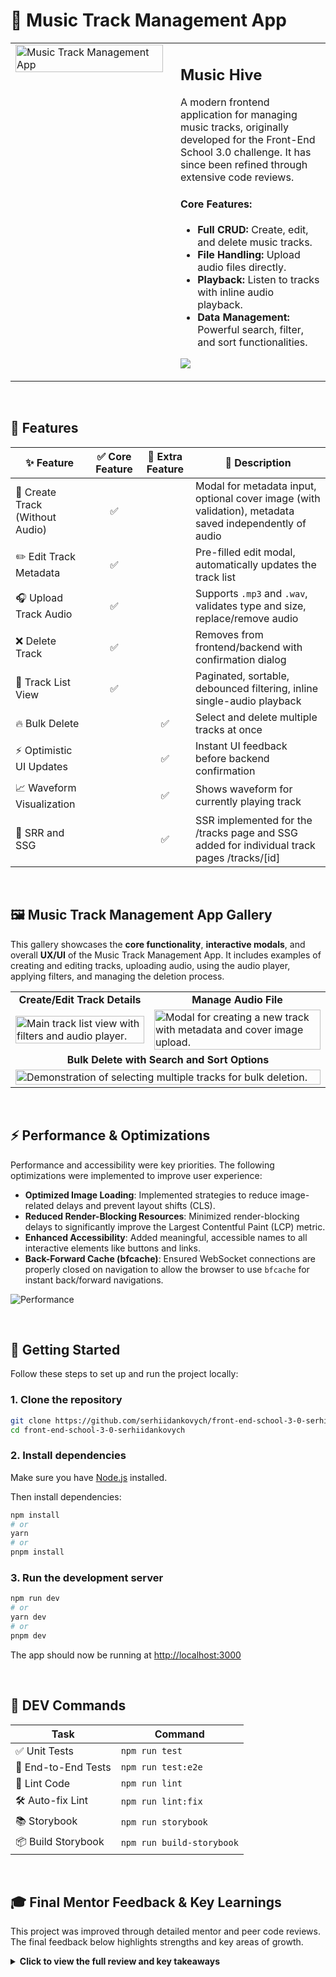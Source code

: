 # 🎵 Music Track Management App

<table style="width: 100%;">
  <tr>
    <td width="50%" valign="top">
      <img src="https://github.com/user-attachments/assets/247351f9-93ff-4975-9d59-a5d5b07c1cd1" alt="Music Track Management App" width="100%" />
    </td>
    <td width="50%" valign="top" style="padding-left: 20px;">
      <h2>Music Hive</h2>
      <p>
        A modern frontend application for managing music tracks, originally developed for the Front-End School 3.0 challenge. It has since been refined through extensive code reviews.
      </p>
      <h4>Core Features:</h4>
      <ul>
        <li><b>Full CRUD:</b> Create, edit, and delete music tracks.</li>
        <li><b>File Handling:</b> Upload audio files directly.</li>
        <li><b>Playback:</b> Listen to tracks with inline audio playback.</li>
        <li><b>Data Management:</b> Powerful search, filter, and sort functionalities.</li>
      </ul>
      <p>
        <a href="https://skillicons.dev">
          <img src="https://skillicons.dev/icons?i=nextjs,ts,react,graphql,tailwind" />
        </a>
      </p>
    </td>
  </tr>
</table>

<br>

## 🎵 Features

| ✨ Feature                      | ✅ Core Feature       | 🌟 Extra Feature       | 💬 Description |
|-------------------------------|-----------------------|------------------------|----------------|
| 🎼 Create Track (Without Audio) | <div align="center">✅</div> |                        | Modal for metadata input, optional cover image (with validation), metadata saved independently of audio |
| ✏️ Edit Track Metadata          | <div align="center">✅</div> |                        | Pre-filled edit modal, automatically updates the track list |
| 🎧 Upload Track Audio           | <div align="center">✅</div> |                        | Supports `.mp3` and `.wav`, validates type and size, replace/remove audio |
| ❌ Delete Track                 | <div align="center">✅</div> |                        | Removes from frontend/backend with confirmation dialog |
| 📜 Track List View              | <div align="center">✅</div> |                        | Paginated, sortable, debounced filtering, inline single-audio playback |
| 🔥 Bulk Delete                  |                        | <div align="center">✅</div> | Select and delete multiple tracks at once |
| ⚡ Optimistic UI Updates        |                        | <div align="center">✅</div> | Instant UI feedback before backend confirmation |
| 📈 Waveform Visualization       |                        | <div align="center">✅</div> | Shows waveform for currently playing track |
| 📡  SRR and SSG                 |                        | <div align="center">✅</div> | SSR implemented for the /tracks page and SSG added for individual track pages /tracks/[id]|


<br>

## 🖼️ Music Track Management App Gallery

This gallery showcases the **core functionality**, **interactive modals**, and overall **UX/UI** of the Music Track Management App. It includes examples of creating and editing tracks, uploading audio, using the audio player, applying filters, and managing the deletion process.

      
<table>
  <tr>
    <td align="center"><b>Create/Edit Track Details</b></td>
    <td align="center"><b>Manage Audio File</b></td>
  </tr>
  <tr>
    <td><img src="https://github.com/user-attachments/assets/b92eab65-0866-45cc-9c66-2374d9fb2883" alt="Main track list view with filters and audio player." width="100%" /></td>
    <td><img src="https://github.com/user-attachments/assets/c940e73c-5611-4347-9c1c-ba59321eb830" alt="Modal for creating a new track with metadata and cover image upload." width="100%" /></td>
  </tr>
  <tr>
    <td colspan="2" align="center"><b>Bulk Delete with Search and Sort Options</b></td>
  </tr>
  <tr>
    <td colspan="2"><img src="https://github.com/user-attachments/assets/58ebdc2c-cee1-46c7-94e3-87f57f0078da" alt="Demonstration of selecting multiple tracks for bulk deletion." width="100%" /></td>
  </tr>
</table>

<br>

## ⚡ Performance & Optimizations

Performance and accessibility were key priorities. The following optimizations were implemented to improve user experience:

-   **Optimized Image Loading**: Implemented strategies to reduce image-related delays and prevent layout shifts (CLS).
-   **Reduced Render-Blocking Resources**: Minimized render-blocking delays to significantly improve the Largest Contentful Paint (LCP) metric.
-   **Enhanced Accessibility**: Added meaningful, accessible names to all interactive elements like buttons and links.
-   **Back-Forward Cache (bfcache)**: Ensured WebSocket connections are properly closed on navigation to allow the browser to use `bfcache` for instant back/forward navigations.
   
  ![Performance](https://github.com/user-attachments/assets/cef34987-2d0c-4acf-ad3a-58df06852a4c)
  
<br>

## 🚀 Getting Started

Follow these steps to set up and run the project locally:

### 1. Clone the repository

```bash
git clone https://github.com/serhiidankovych/front-end-school-3-0-serhiidankovych.git
cd front-end-school-3-0-serhiidankovych
```

### 2. Install dependencies

Make sure you have [Node.js](https://nodejs.org/) installed.

Then install dependencies:

```bash
npm install
# or
yarn
# or
pnpm install
```

### 3. Run the development server

```bash
npm run dev
# or
yarn dev
# or
pnpm dev
```

The app should now be running at [http://localhost:3000](http://localhost:3000)

<br>

## 🧪 DEV Commands

| Task                | Command                   |
| ------------------- | ------------------------- |
| ✅ Unit Tests        | `npm run test`            |
| 🧪 End-to-End Tests | `npm run test:e2e`        |
| 🧹 Lint Code        | `npm run lint`            |
| 🛠️ Auto-fix Lint   | `npm run lint:fix`        |
| 📚 Storybook        | `npm run storybook`       |
| 📦 Build Storybook  | `npm run build-storybook` |


<br>

## 🎓 Final Mentor Feedback & Key Learnings

This project was improved through detailed mentor and peer code reviews. The final feedback below highlights strengths and key areas of growth.

<details>
  <summary><strong>Click to view the full review and key takeaways</strong></summary>

  <p><strong>Mentor's Comment:</strong> "A good, clean, and well-structured project!"</p>

  <h4>Key Strengths:</h4>
  <ul>
    <li>✅ <strong>Excellent Typing & Validation:</strong> Great use of Zod for robust data validation.</li>
    <li>✅ <strong>Clear Folder Structure:</strong> The project's architecture is intuitive and easy to navigate.</li>
    <li>✅ <strong>Reusable UI Components:</strong> Well-designed, reusable components built with best practices.</li>
    <li>✅ <strong>Comprehensive Testing:</strong> Strong test coverage across unit, integration, and E2E tests.</li>
    <li>✅ <strong>Modern Stack:</strong> Correct implementation of Next.js App Router and GraphQL.</li>
  </ul>

  <h4>Areas for Improvement & Learnings:</h4>
  <ul>
    <li>📝 <strong>Component Refactoring:</strong> Learned the importance of splitting large components like <code>TracksPageContent</code> for better readability and maintenance.</li>
    <li>📝 <strong>Semantic HTML:</strong> Gained a deeper understanding of using semantic tags (<code>nav > ul > li</code>) for better SEO and accessibility.</li>
    <li>📝 <strong>API Structure:</strong> Identified opportunities to separate API interaction methods into different files for better organization.</li>
  </ul>

  <p>This feedback was invaluable for refining the codebase and strengthening my development practices.</p>
</details>


